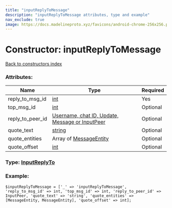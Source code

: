 ```yaml
---
title: "inputReplyToMessage"
description: "inputReplyToMessage attributes, type and example"
nav_exclude: true
image: https://docs.madelineproto.xyz/favicons/android-chrome-256x256.png
---
```

# Constructor: inputReplyToMessage  
[Back to constructors index](/API_docs/constructors/index.html)



### Attributes:

| Name     |    Type       | Required |
|----------|---------------|----------|
|reply\_to\_msg\_id|[int](/API_docs/types/int.html) | Yes|
|top\_msg\_id|[int](/API_docs/types/int.html) | Optional|
|reply\_to\_peer\_id|[Username, chat ID, Update, Message or InputPeer](/API_docs/types/InputPeer.html) | Optional|
|quote\_text|[string](/API_docs/types/string.html) | Optional|
|quote\_entities|Array of [MessageEntity](/API_docs/types/MessageEntity.html) | Optional|
|quote\_offset|[int](/API_docs/types/int.html) | Optional|



### Type: [InputReplyTo](/API_docs/types/InputReplyTo.html)


### Example:

```
$inputReplyToMessage = ['_' => 'inputReplyToMessage', 'reply_to_msg_id' => int, 'top_msg_id' => int, 'reply_to_peer_id' => InputPeer, 'quote_text' => 'string', 'quote_entities' => [MessageEntity, MessageEntity], 'quote_offset' => int];
```  
